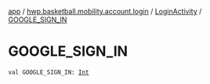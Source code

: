 [app](../../index.md) / [hwp.basketball.mobility.account.login](../index.md) / [LoginActivity](index.md) / [GOOGLE_SIGN_IN](.)

# GOOGLE_SIGN_IN

`val GOOGLE_SIGN_IN: `[`Int`](https://kotlinlang.org/api/latest/jvm/stdlib/kotlin/-int/index.html)